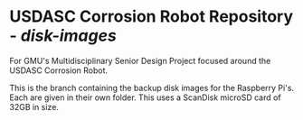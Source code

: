 # USDASC Corrosion Robot Repository - _disk-images_
For GMU's Multidisciplinary Senior Design Project focused around the USDASC Corrosion Robot.

This is the branch containing the backup disk images for the Raspberry Pi's. Each are given in their own folder.
This uses a ScanDisk microSD card of 32GB in size.
